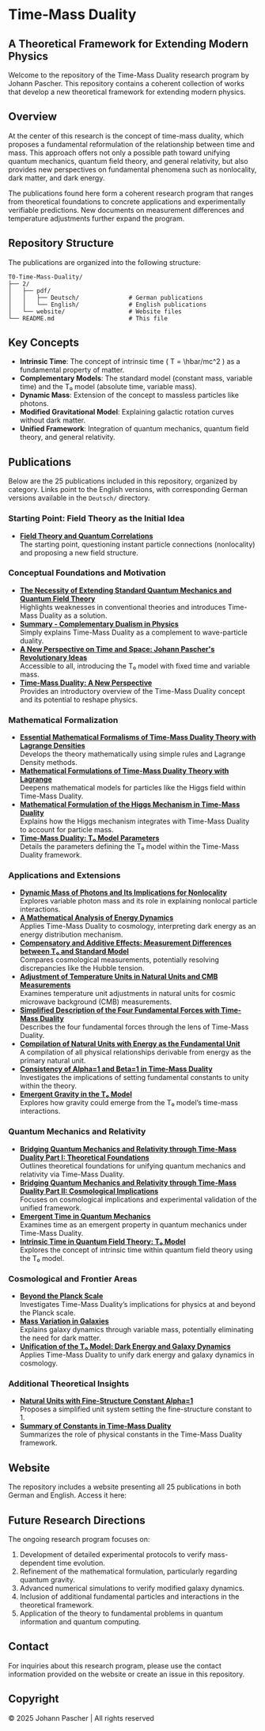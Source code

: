 # Time-Mass Duality

## A Theoretical Framework for Extending Modern Physics

Welcome to the repository of the Time-Mass Duality research program by Johann Pascher. This repository contains a coherent collection of works that develop a new theoretical framework for extending modern physics.

## Overview

At the center of this research is the concept of time-mass duality, which proposes a fundamental reformulation of the relationship between time and mass. This approach offers not only a possible path toward unifying quantum mechanics, quantum field theory, and general relativity, but also provides new perspectives on fundamental phenomena such as nonlocality, dark matter, and dark energy.

The publications found here form a coherent research program that ranges from theoretical foundations to concrete applications and experimentally verifiable predictions. New documents on measurement differences and temperature adjustments further expand the program.

## Repository Structure

The publications are organized into the following structure:
```
T0-Time-Mass-Duality/
├── 2/
│   ├── pdf/
│   │   ├── Deutsch/              # German publications
│   │   └── English/              # English publications
│   └── website/                  # Website files
└── README.md                     # This file
```


## Key Concepts

- **Intrinsic Time**: The concept of intrinsic time \( T = \hbar/mc^2 \) as a fundamental property of matter.
- **Complementary Models**: The standard model (constant mass, variable time) and the T₀ model (absolute time, variable mass).
- **Dynamic Mass**: Extension of the concept to massless particles like photons.
- **Modified Gravitational Model**: Explaining galactic rotation curves without dark matter.
- **Unified Framework**: Integration of quantum mechanics, quantum field theory, and general relativity.

## Publications

Below are the 25 publications included in this repository, organized by category. Links point to the English versions, with corresponding German versions available in the `Deutsch/` directory.

### Starting Point: Field Theory as the Initial Idea

- **[Field Theory and Quantum Correlations](https://github.com/jpascher/T0-Time-Mass-Duality/blob/main/2/pdf/English/FeldtheorieQuantenEn.pdf)**  
  The starting point, questioning instant particle connections (nonlocality) and proposing a new field structure.

### Conceptual Foundations and Motivation

- **[The Necessity of Extending Standard Quantum Mechanics and Quantum Field Theory](https://github.com/jpascher/T0-Time-Mass-Duality/blob/main/2/pdf/English/NotwendigkeitQMErweiterungEn.pdf)**  
  Highlights weaknesses in conventional theories and introduces Time-Mass Duality as a solution.
- **[Summary - Complementary Dualism in Physics](https://github.com/jpascher/T0-Time-Mass-Duality/blob/main/2/pdf/English/KurzKomplementDualPhysikEn.pdf)**  
  Simply explains Time-Mass Duality as a complement to wave-particle duality.
- **[A New Perspective on Time and Space: Johann Pascher's Revolutionary Ideas](https://github.com/jpascher/T0-Time-Mass-Duality/blob/main/2/pdf/English/ZeitRaumPascherEn.pdf)**  
  Accessible to all, introducing the T₀ model with fixed time and variable mass.
- **[Time-Mass Duality: A New Perspective](https://github.com/jpascher/T0-Time-Mass-Duality/blob/main/2/pdf/English/ZeitMasseNeuerBlickEn.pdf)**  
  Provides an introductory overview of the Time-Mass Duality concept and its potential to reshape physics.

### Mathematical Formalization

- **[Essential Mathematical Formalisms of Time-Mass Duality Theory with Lagrange Densities](https://github.com/jpascher/T0-Time-Mass-Duality/blob/main/2/pdf/English/MathZeitMasseLagrangeDichtEn.pdf)**  
  Develops the theory mathematically using simple rules and Lagrange Density methods.
- **[Mathematical Formulations of Time-Mass Duality Theory with Lagrange](https://github.com/jpascher/T0-Time-Mass-Duality/blob/main/2/pdf/English/MathZeitMasseLagrangeEn.pdf)**  
  Deepens mathematical models for particles like the Higgs field within Time-Mass Duality.
- **[Mathematical Formulation of the Higgs Mechanism in Time-Mass Duality](https://github.com/jpascher/T0-Time-Mass-Duality/blob/main/2/pdf/English/MathHiggsZeitMasseEn.pdf)**  
  Explains how the Higgs mechanism integrates with Time-Mass Duality to account for particle mass.
- **[Time-Mass Duality: T₀ Model Parameters](https://github.com/jpascher/T0-Time-Mass-Duality/blob/main/2/pdf/English/ZeitMasseT0ParamsEn.pdf)**  
  Details the parameters defining the T₀ model within the Time-Mass Duality framework.

### Applications and Extensions

- **[Dynamic Mass of Photons and Its Implications for Nonlocality](https://github.com/jpascher/T0-Time-Mass-Duality/blob/main/2/pdf/English/DynMassePhotonenNichtlokalEn.pdf)**  
  Explores variable photon mass and its role in explaining nonlocal particle interactions.
- **[A Mathematical Analysis of Energy Dynamics](https://github.com/jpascher/T0-Time-Mass-Duality/blob/main/2/pdf/English/MathEnergiedynamikEn.pdf)**  
  Applies Time-Mass Duality to cosmology, interpreting dark energy as an energy distribution mechanism.
- **[Compensatory and Additive Effects: Measurement Differences between T₀ and Standard Model](https://github.com/jpascher/T0-Time-Mass-Duality/blob/main/2/pdf/English/MessdifferenzenT0StandardEn.pdf)**  
  Compares cosmological measurements, potentially resolving discrepancies like the Hubble tension.
- **[Adjustment of Temperature Units in Natural Units and CMB Measurements](https://github.com/jpascher/T0-Time-Mass-Duality/blob/main/2/pdf/English/TempEinheitenCMBEn.pdf)**  
  Examines temperature unit adjustments in natural units for cosmic microwave background (CMB) measurements.
- **[Simplified Description of the Four Fundamental Forces with Time-Mass Duality](https://github.com/jpascher/T0-Time-Mass-Duality/blob/main/2/pdf/English/VierKraefteZeitMasseEn.pdf)**  
  Describes the four fundamental forces through the lens of Time-Mass Duality. 
- **[Compilation of Natural Units with Energy as the Fundamental Unit](https://github.com/jpascher/T0-Time-Mass-Duality/blob/main/2/pdf/English/NatEinheitenSystematikEn.pdf)**  
  A compilation of all physical relationships derivable from energy as the primary natural unit.
- **[Consistency of Alpha=1 and Beta=1 in Time-Mass Duality](https://github.com/jpascher/T0-Time-Mass-Duality/blob/main/2/pdf/English/Alpha1Beta1KonsistenzEn.pdf)**  
  Investigates the implications of setting fundamental constants to unity within the theory.
- **[Emergent Gravity in the T₀ Model](https://github.com/jpascher/T0-Time-Mass-Duality/blob/main/2/pdf/English/EmergentGravT0En.pdf)**  
  Explores how gravity could emerge from the T₀ model’s time-mass interactions.

### Quantum Mechanics and Relativity

- **[Bridging Quantum Mechanics and Relativity through Time-Mass Duality Part I: Theoretical Foundations](https://github.com/jpascher/T0-Time-Mass-Duality/blob/main/2/pdf/English/QMRelTimeMassPart1En.pdf)**  
  Outlines theoretical foundations for unifying quantum mechanics and relativity via Time-Mass Duality.
- **[Bridging Quantum Mechanics and Relativity through Time-Mass Duality Part II: Cosmological Implications](https://github.com/jpascher/T0-Time-Mass-Duality/blob/main/2/pdf/English/QMRelTimeMassPart2En.pdf)**  
  Focuses on cosmological implications and experimental validation of the unified framework.
- **[Emergent Time in Quantum Mechanics](https://github.com/jpascher/T0-Time-Mass-Duality/blob/main/2/pdf/English/ZeitEmergentQMEn.pdf)**  
  Examines time as an emergent property in quantum mechanics under Time-Mass Duality.
- **[Intrinsic Time in Quantum Field Theory: T₀ Model](https://github.com/jpascher/T0-Time-Mass-Duality/blob/main/2/pdf/English/QFTIntrinsischesZeitT0En.pdf)**  
  Explores the concept of intrinsic time within quantum field theory using the T₀ model.

### Cosmological and Frontier Areas

- **[Beyond the Planck Scale](https://github.com/jpascher/T0-Time-Mass-Duality/blob/main/2/pdf/English/JenseitsPlanckEn.pdf)**  
  Investigates Time-Mass Duality’s implications for physics at and beyond the Planck scale.
- **[Mass Variation in Galaxies](https://github.com/jpascher/T0-Time-Mass-Duality/blob/main/2/pdf/English/MassVarGalaxienEn.pdf)**  
  Explains galaxy dynamics through variable mass, potentially eliminating the need for dark matter.
- **[Unification of the T₀ Model: Dark Energy and Galaxy Dynamics](https://github.com/jpascher/T0-Time-Mass-Duality/blob/main/2/pdf/English/T0VereinheitlichungDEGalEn.pdf)**  
  Applies Time-Mass Duality to unify dark energy and galaxy dynamics in cosmology.

### Additional Theoretical Insights

- **[Natural Units with Fine-Structure Constant Alpha=1](https://github.com/jpascher/T0-Time-Mass-Duality/blob/main/2/pdf/English/NatEinheitenAlpha1En.pdf)**  
  Proposes a simplified unit system setting the fine-structure constant to 1.
- **[Summary of Constants in Time-Mass Duality](https://github.com/jpascher/T0-Time-Mass-Duality/blob/main/2/pdf/English/ZusammenfassungKonstantenEn.pdf)**  
  Summarizes the role of physical constants in the Time-Mass Duality framework.

## Website

The repository includes a website presenting all 25 publications in both German and English. Access it here:


## Future Research Directions

The ongoing research program focuses on:

1. Development of detailed experimental protocols to verify mass-dependent time evolution.
2. Refinement of the mathematical formulation, particularly regarding quantum gravity.
3. Advanced numerical simulations to verify modified galaxy dynamics.
4. Inclusion of additional fundamental particles and interactions in the theoretical framework.
5. Application of the theory to fundamental problems in quantum information and quantum computing.

## Contact

For inquiries about this research program, please use the contact information provided on the website or create an issue in this repository.

## Copyright

© 2025 Johann Pascher | All rights reserved
